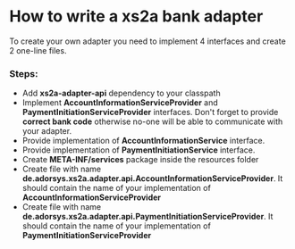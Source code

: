 # How to write a xs2a bank adapter

To create your own adapter you need to implement 4 interfaces and create 2 one-line files.

### Steps:
- Add **xs2a-adapter-api** dependency to your classpath
- Implement **AccountInformationServiceProvider** and **PaymentInitiationServiceProvider** interfaces. Don't forget to provide **correct bank code** otherwise no-one will be able to communicate with your adapter.
- Provide implementation of **AccountInformationService** interface.
- Provide implementation of **PaymentInitiationService** interface.
- Create **META-INF/services** package inside the resources folder
- Create file with name **de.adorsys.xs2a.adapter.api.AccountInformationServiceProvider**. It should contain the name of your implementation of **AccountInformationServiceProvider**
- Create file with name **de.adorsys.xs2a.adapter.api.PaymentInitiationServiceProvider**. It should contain the name of your implementation of **PaymentInitiationServiceProvider**

